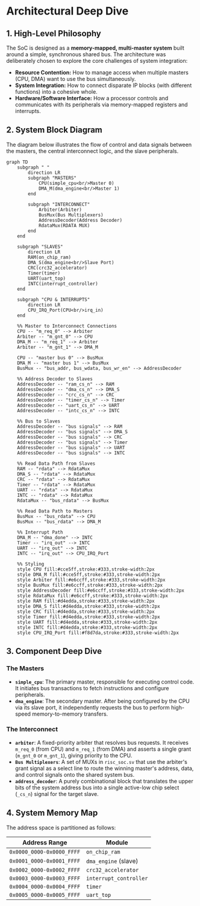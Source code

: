 # Architectural Deep Dive

## 1. High-Level Philosophy

The SoC is designed as a **memory-mapped, multi-master system** built around a simple, synchronous shared bus. The architecture was deliberately chosen to explore the core challenges of system integration:
- **Resource Contention:** How to manage access when multiple masters (CPU, DMA) want to use the bus simultaneously.
- **System Integration:** How to connect disparate IP blocks (with different functions) into a cohesive whole.
- **Hardware/Software Interface:** How a processor controls and communicates with its peripherals via memory-mapped registers and interrupts.

## 2. System Block Diagram

The diagram below illustrates the flow of control and data signals between the masters, the central interconnect logic, and the slave peripherals.

```mermaid
graph TD
    subgraph " "
        direction LR
        subgraph "MASTERS"
            CPU(simple_cpu<br/>Master 0)
            DMA_M(dma_engine<br/>Master 1)
        end

        subgraph "INTERCONNECT"
            Arbiter(Arbiter)
            BusMux(Bus Multiplexers)
            AddressDecoder(Address Decoder)
            RdataMux(RDATA MUX)
        end
    end

    subgraph "SLAVES"
        direction LR
        RAM(on_chip_ram)
        DMA_S(dma_engine<br/>Slave Port)
        CRC(crc32_accelerator)
        Timer(timer)
        UART(uart_top)
        INTC(interrupt_controller)
    end
    
    subgraph "CPU & INTERRUPTS"
        direction LR
        CPU_IRQ_Port(CPU<br/>irq_in)
    end

    %% Master to Interconnect Connections
    CPU -- "m_req_0" --> Arbiter
    Arbiter -- "m_gnt_0" --> CPU
    DMA_M -- "m_req_1" --> Arbiter
    Arbiter -- "m_gnt_1" --> DMA_M

    CPU -- "master bus 0" --> BusMux
    DMA_M -- "master bus 1" --> BusMux
    BusMux -- "bus_addr, bus_wdata, bus_wr_en" --> AddressDecoder

    %% Address Decoder to Slaves
    AddressDecoder -- "ram_cs_n" --> RAM
    AddressDecoder -- "dma_cs_n" --> DMA_S
    AddressDecoder -- "crc_cs_n" --> CRC
    AddressDecoder -- "timer_cs_n" --> Timer
    AddressDecoder -- "uart_cs_n" --> UART
    AddressDecoder -- "intc_cs_n" --> INTC
    
    %% Bus to Slaves
    AddressDecoder -- "bus signals" --> RAM
    AddressDecoder -- "bus signals" --> DMA_S
    AddressDecoder -- "bus signals" --> CRC
    AddressDecoder -- "bus signals" --> Timer
    AddressDecoder -- "bus signals" --> UART
    AddressDecoder -- "bus signals" --> INTC

    %% Read Data Path from Slaves
    RAM -- "rdata" --> RdataMux
    DMA_S -- "rdata" --> RdataMux
    CRC -- "rdata" --> RdataMux
    Timer -- "rdata" --> RdataMux
    UART -- "rdata" --> RdataMux
    INTC -- "rdata" --> RdataMux
    RdataMux -- "bus_rdata" --> BusMux
    
    %% Read Data Path to Masters
    BusMux -- "bus_rdata" --> CPU
    BusMux -- "bus_rdata" --> DMA_M

    %% Interrupt Path
    DMA_M -- "dma_done" --> INTC
    Timer -- "irq_out" --> INTC
    UART -- "irq_out" --> INTC
    INTC -- "irq_out" --> CPU_IRQ_Port

    %% Styling
    style CPU fill:#cce5ff,stroke:#333,stroke-width:2px
    style DMA_M fill:#cce5ff,stroke:#333,stroke-width:2px
    style Arbiter fill:#e6ccff,stroke:#333,stroke-width:2px
    style BusMux fill:#e6ccff,stroke:#333,stroke-width:2px
    style AddressDecoder fill:#e6ccff,stroke:#333,stroke-width:2px
    style RdataMux fill:#e6ccff,stroke:#333,stroke-width:2px
    style RAM fill:#d4edda,stroke:#333,stroke-width:2px
    style DMA_S fill:#d4edda,stroke:#333,stroke-width:2px
    style CRC fill:#d4edda,stroke:#333,stroke-width:2px
    style Timer fill:#d4edda,stroke:#333,stroke-width:2px
    style UART fill:#d4edda,stroke:#333,stroke-width:2px
    style INTC fill:#d4edda,stroke:#333,stroke-width:2px
    style CPU_IRQ_Port fill:#f8d7da,stroke:#333,stroke-width:2px
```

## 3. Component Deep Dive

### The Masters
*   **`simple_cpu`**: The primary master, responsible for executing control code. It initiates bus transactions to fetch instructions and configure peripherals.
*   **`dma_engine`**: The secondary master. After being configured by the CPU via its slave port, it independently requests the bus to perform high-speed memory-to-memory transfers.

### The Interconnect
*   **`arbiter`**: A fixed-priority arbiter that resolves bus requests. It receives `m_req_0` (from CPU) and `m_req_1` (from DMA) and asserts a single grant (`m_gnt_0` or `m_gnt_1`), giving priority to the CPU.
*   **`Bus Multiplexers`**: A set of MUXs in `risc_soc.sv` that use the arbiter's grant signal as a select line to route the winning master's address, data, and control signals onto the shared system bus.
*   **`address_decoder`**: A purely combinational block that translates the upper bits of the system address bus into a single active-low chip select (`_cs_n`) signal for the target slave.

## 4. System Memory Map
The address space is partitioned as follows:

| Address Range           | Module                 |
|-------------------------|------------------------|
| `0x0000_0000-0x0000_FFFF` | `on_chip_ram`          |
| `0x0001_0000-0x0001_FFFF` | `dma_engine` (slave)   |
| `0x0002_0000-0x0002_FFFF` | `crc32_accelerator`    |
| `0x0003_0000-0x0003_FFFF` | `interrupt_controller` |
| `0x0004_0000-0x0004_FFFF` | `timer`                |
| `0x0005_0000-0x0005_FFFF` | `uart_top`             |
